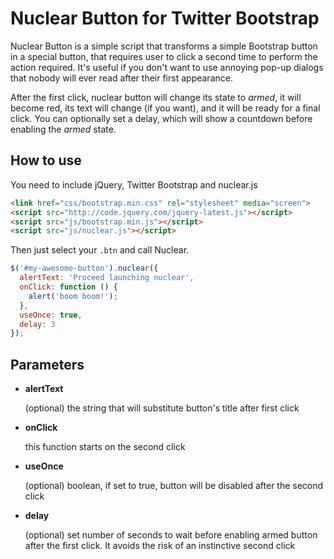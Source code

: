 Nuclear Button for Twitter Bootstrap
====================================
Nuclear Button is a simple script that transforms a simple Bootstrap button in a special button, that requires user to click a second time to perform the action required.
It's useful if you don't want to use annoying pop-up dialogs that nobody will ever read after their first appearance.

After the first click, nuclear button will change its state to *armed*, it will become red, its text will change (if you want), and it will be ready for a final click.
You can optionally set a delay, which will show a countdown before enabling the *armed* state.

How to use
----------
You need to include jQuery, Twitter Bootstrap and nuclear.js
```html
<link href="css/bootstrap.min.css" rel="stylesheet" media="screen">
<script src="http://code.jquery.com/jquery-latest.js"></script>
<script src="js/bootstrap.min.js"></script>
<script src="js/nuclear.js"></script>
```

Then just select your `.btn` and call Nuclear.

```javascript
$('#my-awesome-button').nuclear({
  alertText: 'Proceed launching nuclear',
  onClick: function () {
    alert('boom boom!');
  },
  useOnce: true,
  delay: 3
});
```

Parameters
----------
- **alertText**

  (optional) the string that will substitute button's title after first click
- **onClick**

  this function starts on the second click
- **useOnce**

  (optional) boolean, if set to true, button will be disabled after the second click
- **delay**

  (optional) set number of seconds to wait before enabling armed button after the first click. It avoids the risk of an instinctive second click